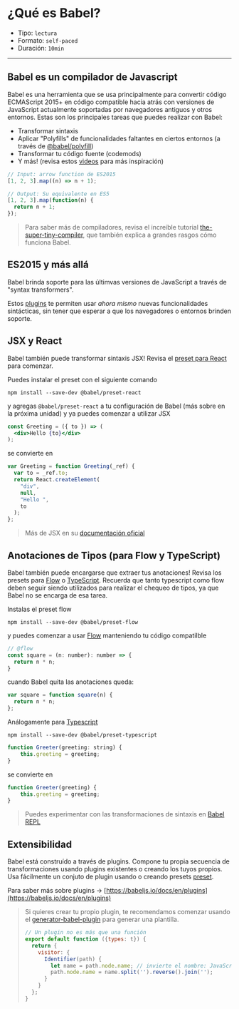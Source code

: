 # ¿Qué es Babel?

* Tipo: `lectura`
* Formato: `self-paced`
* Duración: `10min`

***

## Babel es un compilador de Javascript

Babel es una herramienta que se usa principalmente para convertir código
ECMAScript 2015+ en código compatible hacia atrás con versiones de JavaScript
actualmente soportadas por navegadores antiguos y otros entornos.
Estas son los principales tareas que puedes realizar con Babel:

* Transformar sintaxis
* Aplicar "Polyfills" de funcionalidades faltantes en ciertos entornos
  (a través de [@babel/polyfill](https://babeljs.io/docs/en/babel-polyfill))
* Transformar tu código fuente (codemods)
* Y más! (revisa estos [videos](https://babeljs.io/videos.html) para más inspiración)

```js
// Input: arrow function de ES2015
[1, 2, 3].map((n) => n + 1);

// Output: Su equivalente en ES5
[1, 2, 3].map(function(n) {
  return n + 1;
});
```

> Para saber más de compiladores, revisa el increíble tutorial
> [the-super-tiny-compiler](https://github.com/thejameskyle/the-super-tiny-compiler),
> que también explica a grandes rasgos cómo funciona Babel.

## ES2015 y más allá

Babel brinda soporte para las últimvas versiones de JavaScript a través de
"syntax transformers".

Estos [plugins](https://babeljs.io/docs/en/plugins) te permiten
usar *ahora mismo* nuevas funcionalidades sintácticas, sin tener que esperar a
que los navegadores o entornos brinden soporte.

## JSX y React

Babel también puede transformar sintaxis JSX! Revisa el [preset para React](https://babeljs.io/docs/en/babel-preset-react)
para comenzar.

Puedes instalar el preset con el siguiente comando

```shell
npm install --save-dev @babel/preset-react
```

y agregas `@babel/preset-react` a tu configuración de Babel
(más sobre en la próxima unidad) y ya puedes comenzar a utilizar JSX

```jsx
const Greeting = ({ to }) => (
  <div>Hello {to}</div>
);
```

se convierte en

```js
var Greeting = function Greeting(_ref) {
  var to = _ref.to;
  return React.createElement(
    "div",
    null,
    "Hello ",
    to
  );
};
```

> Más de JSX en su [documentación oficial](https://facebook.github.io/jsx/)

## Anotaciones de Tipos (para Flow y TypeScript)

Babel también puede encargarse que extraer tus anotaciones!
Revisa los presets para [Flow](https://babeljs.io/docs/en/babel-preset-flow)
o [TypeScript](https://babeljs.io/docs/en/babel-preset-typescript).
Recuerda que tanto typescript como flow deben seguir siendo utilizados para realizar
el chequeo de tipos, ya que Babel no se encarga de esa tarea.

Instalas el preset flow

```shell
npm install --save-dev @babel/preset-flow
```

y puedes comenzar a usar [Flow](https://flow.org/) manteniendo
tu código compatilble

```js
// @flow
const square = (n: number): number => {
  return n * n;
}
```

cuando Babel quita las anotaciones queda:

```js
var square = function square(n) {
  return n * n;
};
```

Análogamente para [Typescript](https://www.typescriptlang.org/)

```shell
npm install --save-dev @babel/preset-typescript
```

```js
function Greeter(greeting: string) {
    this.greeting = greeting;
}
```

se convierte en

```js
function Greeter(greeting) {
    this.greeting = greeting;
}
```

> Puedes experimentar con las transformaciones de sintaxis
> en [Babel REPL](https://babeljs.io/repl)

## Extensibilidad

Babel está construído a través de plugins.
Compone tu propia secuencia de transformaciones usando plugins existentes
o creando los tuyos propios.
Usa fácilmente un conjuto de plugin usando o creando presets
[preset](https://babeljs.io/docs/en/presets).

Para saber más sobre plugins → [https://babeljs.io/docs/en/plugins](https://babeljs.io/docs/en/plugins)

> Si quieres crear tu propio plugin, te recomendamos
> comenzar usando el
> [generator-babel-plugin](https://github.com/babel/generator-babel-plugin)
> para generar una plantilla.
>
> ```javascript
> // Un plugin no es más que una función
> export default function ({types: t}) {
>   return {
>     visitor: {
>       Identifier(path) {
>         let name = path.node.name; // invierte el nombre: JavaScript -> > tpircSavaJ
>         path.node.name = name.split('').reverse().join('');
>       }
>     }
>   };
> }
> ```
